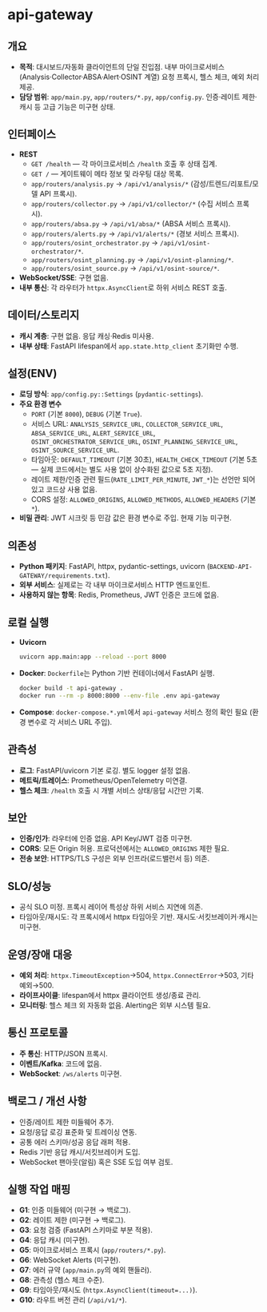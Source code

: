 # api-gateway

## 개요
- **목적**: 대시보드/자동화 클라이언트의 단일 진입점. 내부 마이크로서비스(Analysis·Collector·ABSA·Alert·OSINT 계열) 요청 프록시, 헬스 체크, 예외 처리 제공.
- **담당 범위**: `app/main.py`, `app/routers/*.py`, `app/config.py`. 인증·레이트 제한·캐시 등 고급 기능은 미구현 상태.

## 인터페이스
- **REST**
  - `GET /health` — 각 마이크로서비스 `/health` 호출 후 상태 집계.
  - `GET /` — 게이트웨이 메타 정보 및 라우팅 대상 목록.
  - `app/routers/analysis.py` → `/api/v1/analysis/*` (감성/트렌드/리포트/모델 API 프록시).
  - `app/routers/collector.py` → `/api/v1/collector/*` (수집 서비스 프록시).
  - `app/routers/absa.py` → `/api/v1/absa/*` (ABSA 서비스 프록시).
  - `app/routers/alerts.py` → `/api/v1/alerts/*` (경보 서비스 프록시).
  - `app/routers/osint_orchestrator.py` → `/api/v1/osint-orchestrator/*`.
  - `app/routers/osint_planning.py` → `/api/v1/osint-planning/*`.
  - `app/routers/osint_source.py` → `/api/v1/osint-source/*`.
- **WebSocket/SSE**: 구현 없음.
- **내부 통신**: 각 라우터가 `httpx.AsyncClient`로 하위 서비스 REST 호출.

## 데이터/스토리지
- **캐시 계층**: 구현 없음. 응답 캐싱·Redis 미사용.
- **내부 상태**: FastAPI lifespan에서 `app.state.http_client` 초기화만 수행.

## 설정(ENV)
- **로딩 방식**: `app/config.py::Settings` (`pydantic-settings`).
- **주요 환경 변수**
  - `PORT` (기본 `8000`), `DEBUG` (기본 `True`).
  - 서비스 URL: `ANALYSIS_SERVICE_URL`, `COLLECTOR_SERVICE_URL`, `ABSA_SERVICE_URL`, `ALERT_SERVICE_URL`, `OSINT_ORCHESTRATOR_SERVICE_URL`, `OSINT_PLANNING_SERVICE_URL`, `OSINT_SOURCE_SERVICE_URL`.
  - 타임아웃: `DEFAULT_TIMEOUT` (기본 30초), `HEALTH_CHECK_TIMEOUT` (기본 5초 — 실제 코드에서는 별도 사용 없이 상수화된 값으로 5초 지정).
  - 레이트 제한/인증 관련 필드(`RATE_LIMIT_PER_MINUTE`, `JWT_*`)는 선언만 되어 있고 코드상 사용 없음.
  - CORS 설정: `ALLOWED_ORIGINS`, `ALLOWED_METHODS`, `ALLOWED_HEADERS` (기본 `*`).
- **비밀 관리**: JWT 시크릿 등 민감 값은 환경 변수로 주입. 현재 기능 미구현.

## 의존성
- **Python 패키지**: FastAPI, httpx, pydantic-settings, uvicorn (`BACKEND-API-GATEWAY/requirements.txt`).
- **외부 서비스**: 실제로는 각 내부 마이크로서비스 HTTP 엔드포인트.
- **사용하지 않는 항목**: Redis, Prometheus, JWT 인증은 코드에 없음.

## 로컬 실행
- **Uvicorn**
  ```bash
  uvicorn app.main:app --reload --port 8000
  ```
- **Docker**: `Dockerfile`는 Python 기반 컨테이너에서 FastAPI 실행.
  ```bash
  docker build -t api-gateway .
  docker run --rm -p 8000:8000 --env-file .env api-gateway
  ```
- **Compose**: `docker-compose.*.yml`에서 `api-gateway` 서비스 정의 확인 필요 (환경 변수로 각 서비스 URL 주입).

## 관측성
- **로그**: FastAPI/uvicorn 기본 로깅. 별도 logger 설정 없음.
- **메트릭/트레이스**: Prometheus/OpenTelemetry 미연결.
- **헬스 체크**: `/health` 호출 시 개별 서비스 상태/응답 시간만 기록.

## 보안
- **인증/인가**: 라우터에 인증 없음. API Key/JWT 검증 미구현.
- **CORS**: 모든 Origin 허용. 프로덕션에서는 `ALLOWED_ORIGINS` 제한 필요.
- **전송 보안**: HTTPS/TLS 구성은 외부 인프라(로드밸런서 등) 의존.

## SLO/성능
- 공식 SLO 미정. 프록시 레이어 특성상 하위 서비스 지연에 의존.
- 타임아웃/재시도: 각 프록시에서 httpx 타임아웃 기반. 재시도·서킷브레이커·캐시는 미구현.

## 운영/장애 대응
- **예외 처리**: `httpx.TimeoutException`→504, `httpx.ConnectError`→503, 기타 예외→500.
- **라이프사이클**: lifespan에서 httpx 클라이언트 생성/종료 관리.
- **모니터링**: 헬스 체크 외 자동화 없음. Alerting은 외부 시스템 필요.

## 통신 프로토콜
- **주 통신**: HTTP/JSON 프록시.
- **이벤트/Kafka**: 코드에 없음.
- **WebSocket**: `/ws/alerts` 미구현.

## 백로그 / 개선 사항
- 인증/레이트 제한 미들웨어 추가.
- 요청/응답 로깅 표준화 및 트레이싱 연동.
- 공통 에러 스키마/성공 응답 래퍼 적용.
- Redis 기반 응답 캐시/서킷브레이커 도입.
- WebSocket 팬아웃(알림) 혹은 SSE 도입 여부 검토.

## 실행 작업 매핑
- **G1**: 인증 미들웨어 (미구현 → 백로그).
- **G2**: 레이트 제한 (미구현 → 백로그).
- **G3**: 요청 검증 (FastAPI 스키마로 부분 적용).
- **G4**: 응답 캐시 (미구현).
- **G5**: 마이크로서비스 프록시 (`app/routers/*.py`).
- **G6**: WebSocket Alerts (미구현).
- **G7**: 에러 규약 (`app/main.py`의 예외 핸들러).
- **G8**: 관측성 (헬스 체크 수준).
- **G9**: 타임아웃/재시도 (`httpx.AsyncClient(timeout=...)`).
- **G10**: 라우트 버전 관리 (`/api/v1/*`).
